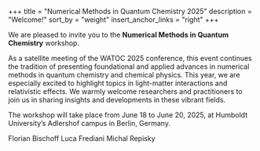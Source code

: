 +++
title = "Numerical Methods in Quantum Chemistry 2025"
description = "Welcome!"
sort_by = "weight"
insert_anchor_links = "right"
+++

We are pleased to invite you to the **Numerical Methods in Quantum Chemistry** workshop. 

As a satellite meeting of the WATOC 2025 conference, this event continues the tradition of presenting foundational and applied advances in numerical methods in quantum chemistry and chemical physics. This year, we are especially excited to highlight topics in light-matter interactions and relativistic effects. We warmly welcome researchers and practitioners to join us in sharing insights and developments in these vibrant fields.

The workshop will take place from June 18 to June 20, 2025, at Humboldt University’s Adlershof campus in Berlin, Germany.


Florian Bischoff
Luca Frediani
Michal Repisky

